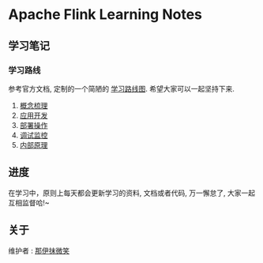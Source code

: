 # Apache Flink Learning Notes

## 学习笔记

### 学习路线
参考官方文档, 定制的一个简陋的 [学习路线图](images/learning-roadmap/apache-flink-learning-roadmap-v0.1.0.png). 希望大家可以一起坚持下来.
1. [概念梳理](docs/learning-notes-concepts)
2. [应用开发](docs/learning-notes-application-development)
3. [部署操作](docs/learning-notes-deployment-operations)
4. [调试监控](docs/learning-notes-debugging-monitoring)
4. [内部原理](docs/learning-notes-internals)

## 进度
在学习中，原则上每天都会更新学习的资料, 文档或者代码, 万一懈怠了, 大家一起互相监督哈!~


## 关于
维护者 : [那伊抹微笑](https://github.com/wangyangting)